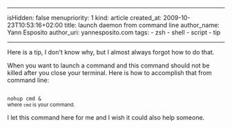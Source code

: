 -----
isHidden:       false
menupriority:   1
kind:           article
created_at:           2009-10-23T10:53:16+02:00
title: launch daemon from command line
author_name: Yann Esposito
author_uri: yannesposito.com
tags:
    - zsh
    - shell
    - script
    - tip

-----

Here is a tip, I don't know why, but I almost always forgot how to do that.

When you want to launch a command and this command should not be killed after you close your terminal. Here is how to accomplish that from command line: 

<div><code class="zsh">
nohup cmd &
</code>
<small>where <code>cmd</code> is your command.</small>
</div>

I let this command here for me and I wish it could also help someone.

